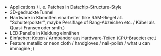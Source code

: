 * Applications / i. e. Patches in Datachip-Structure-Style
* 3D-gedruckte Tunnel
* Hardware in Klamotten einarbeiten (like RAM-Riegel als "Schulterpolster", maybe Persiflage of Rang-Abzeichen etc. / Käbel als Quasi-Fransen oder smth.)
* LED(Panel)s in Kleidung einnähen
* Einfacher: Ketten / Armbänder aus Hardware-Teilen (CPU-Bracelet etc.)
* Feature metallic or neon cloth / handgloves / nail-polish / what u can immagine ;)
